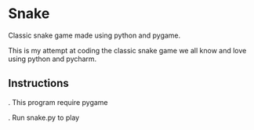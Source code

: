 # Snake
Classic snake game made using python and pygame.

This is my attempt at coding the classic snake game we all know and love using python and pycharm.

## Instructions
. This program require pygame

. Run snake.py to play
